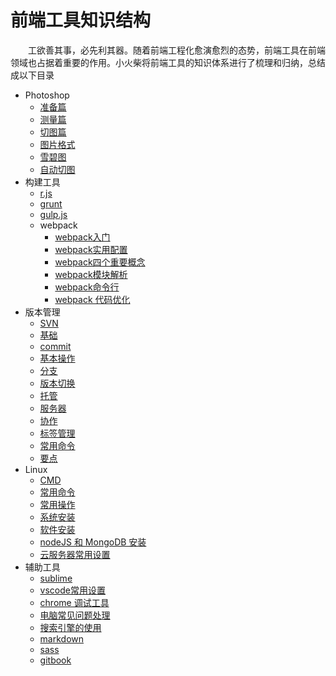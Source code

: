 # 前端工具知识结构

　　工欲善其事，必先利其器。随着前端工程化愈演愈烈的态势，前端工具在前端领域也占据着重要的作用。小火柴将前端工具的知识体系进行了梳理和归纳，总结成以下目录

* Photoshop
    * [准备篇](ps/prepare.md)
    * [测量篇](ps/mesuration.md)
    * [切图篇](ps/cut.md)
    * [图片格式](ps/imgType.md)
    * [雪碧图](ps/sprite.md)
    * [自动切图](ps/autoCut.md)
* 构建工具
    * [r.js](build/r.md)
    * [grunt](build/grunt.md)
    * [gulp.js](build/gulp.md)
    * webpack
        * [webpack入门](build/webpackIntro.md)
        * [webpack实用配置](build/webpackDeploy.md)
        * [webpack四个重要概念](build/webpackConcept.md)
        * [webpack模块解析](build/webpackModule.md)
        * [webpack命令行](build/webpackCli.md) 
        * [webpack 代码优化](build/codeOptimization.md)  
* 版本管理
    * [SVN](version/svn.md) 
    * [基础](version/base.md) 
    * [commit](version/commit.md) 
    * [基本操作](version/baseOperation.md) 
    * [分支](version/branch.md) 
    * [版本切换](version/changeVersion.md) 
    * [托管](version/trusteeship.md) 
    * [服务器](version/server.md) 
    * [协作](version/cooperation.md) 
    * [标签管理](version/tag.md) 
    * [常用命令](version/command.md) 
    * [要点](version/point.md)         
* Linux
    * [CMD](linux/cmd.md)
    * [常用命令](linux/command.md)
    * [常用操作](linux/operation.md)
    * [系统安装](linux/systemSetup.md)
    * [软件安装](linux/softSetup.md)
    * [nodeJS 和 MongoDB 安装](linux/nodeJSAndMongoDB.md)
    * [云服务器常用设置](linux/server.md)
* 辅助工具
    * [sublime](helper/sublime.md)
    * [vscode常用设置](helper/vscode.md)
    * [chrome 调试工具](helper/chrome.md)
    * [电脑常见问题处理](helper/common.md)
    * [搜索引擎的使用](helper/searchEngine.md)
    * [markdown](helper/markdown.md)
    * [sass](helper/sass.md)
    * [gitbook](helper/gitbook.md)
